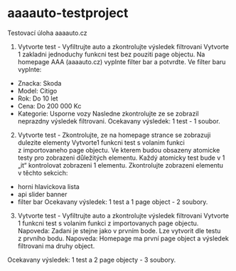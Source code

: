 # aaaauto-testproject
Testovací úloha aaaauto.cz

1) Vytvorte test - Vyfiltrujte auto a zkontrolujte výsledek filtrovani
Vytvorte 1 zakladni jednoduchy funkcni test bez pouziti page objectu.
Na homepage AAA (aaaauto.cz) vyplnte filter bar a potvrdte.
Ve filter baru vyplnte:
- Znacka: Skoda
- Model: Citigo
- Rok: Do 10 let
- Cena: Do 200 000 Kc
- Kategorie: Usporne vozy
Nasledne zkontrolujte ze se zobrazil neprazdny výsledek filtrovani.
Ocekavany výsledek: 1 test - 1 soubor.

2) Vytvorte  test - Zkontrolujte, ze na homepage strance se zobrazuji dulezite elementy
Vytvorte1  funkcni test s volanim funkci z importovaneho page objectu.
Ve kterem budou obsazeny atomicke testy pro zobrazeni důležitých elementu.
Každý atomicky test bude v 1 „it“ kontrolovat zobrazeni 1 elementu.
Zkontrolujte zobrazeni elementu v těchto sekcich:
- horni hlavickova lista
- api slider banner
- filter bar
Ocekavany výsledek: 1 test a 1 page object - 2 soubory.

3) Vytvorte test - Vyfiltrujte auto a zkontrolujte výsledek filtrovani
Vytvorte 1 funkcni test s volanim funkci z importovanych page objectu.
Napoveda: Zadani je stejne jako v prvním bode. Lze vytvorit dle testu z prvního bodu.
Napoveda: Homepage ma první page object a výsledek filtrovani ma druhy object.

Ocekavany výsledek: 1 test a 2 page objecty - 3 soubory.
